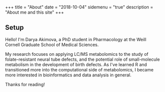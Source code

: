 +++
title = "About"
date = "2018-10-04"
sidemenu = "true"
description = "About me and this site"
+++

## Setup

Hello! I'm Darya Akimova, a PhD student in Pharmacology at the Weill Cornell Graduate School of Medical Sciences.

My research focuses on applying LC/MS metabolomics to the study of folate-resistant neural tube defects, and the potential role of small-molecule metabolism in the development of birth defects. As I've learned R and transitioned more into the computational side of metabolomics, I became more interested in bioinformatics and data analysis in general.


Thanks for reading!
